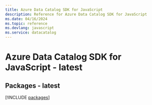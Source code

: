 ```yaml
---
title: Azure Data Catalog SDK for JavaScript
description: Reference for Azure Data Catalog SDK for JavaScript
ms.date: 04/16/2024
ms.topic: reference
ms.devlang: javascript
ms.service: datacatalog
---
```

# Azure Data Catalog SDK for JavaScript - latest
## Packages - latest
[!INCLUDE [packages](data-catalog-index.md)]
